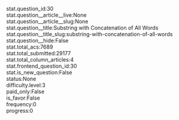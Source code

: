 stat.question_id:30  
stat.question__article__live:None  
stat.question__article__slug:None  
stat.question__title:Substring with Concatenation of All Words  
stat.question__title_slug:substring-with-concatenation-of-all-words  
stat.question__hide:False  
stat.total_acs:7689  
stat.total_submitted:29177  
stat.total_column_articles:4  
stat.frontend_question_id:30  
stat.is_new_question:False  
status:None  
difficulty.level:3  
paid_only:False  
is_favor:False  
frequency:0  
progress:0  
